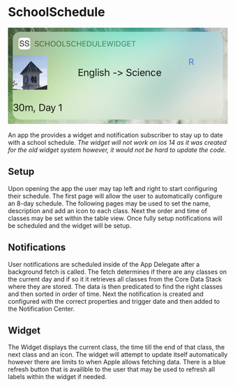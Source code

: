 # SchoolSchedule
![A Demo of the School Schedule Widget](widget.jpg)

An app the provides a widget and notification subscriber to stay up to date with a school schedule. *The widget will not work on ios 14 as it was created for the old widget system however, it would not be hard to update the code.*
## Setup
Upon opening the app the user may tap left and right to start configuring their schedule. The first page will allow the user to automatically configure an 8-day schedule. The following pages may be used to set the name, description and add an icon to each class. Next the order and time of classes may be set within the table view. Once fully setup notifications will be scheduled and the widget will be setup.
## Notifications
User notifications are scheduled inside of the App Delegate after a background fetch is called. The fetch determines if there are any classes on the current day and if so it it retrieves all classes from the Core Data Stack where they are stored. The data is then predicated to find the right classes and then sorted in order of time. Next the notification is created and configured with the correct properties and trigger date and then added to the Notification Center. 
## Widget
The Widget displays the current class, the time till the end of that class, the next class and an icon. The widget will attempt to update itself automatically however there are limits to when Apple allows fetching data. There is a blue refresh button that is availible to the user that may be used to refresh all labels within the widget if needed.
